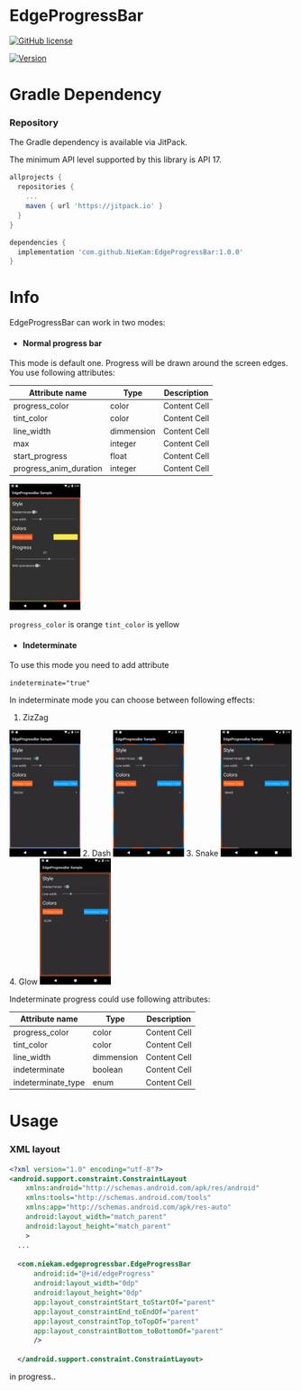 # EdgeProgressBar

[![GitHub license](https://img.shields.io/badge/License-Apache-green.svg)](https://github.com/NieKam/EdgeProgressBar/blob/master/LICENSE)

[![Version](https://img.shields.io/badge/Version-1.0-blue.svg)](https://jitpack.io/#NieKam/EdgeProgressBar/1.0.0)

# Gradle Dependency

### Repository

The Gradle dependency is available via JitPack.

The minimum API level supported by this library is API 17.

```gradle
allprojects {
  repositories {
    ...
    maven { url 'https://jitpack.io' }
  }
}
```
```gradle
dependencies {
  implementation 'com.github.NieKam:EdgeProgressBar:1.0.0'
}
```
# Info

EdgeProgressBar can work in two modes:
- #### Normal progress bar

This mode is default one. Progress will be drawn around the screen edges. You use following attributes:

| Attribute name    | Type | Description |
| -------------   | ------------- | -------------|
| progress_color  |  color  | Content Cell  |
| tint_color  | color  | Content Cell  |
| line_width  | dimmension  | Content Cell  |
| max  | integer  | Content Cell  |
| start_progress  | float  | Content Cell  |
| progress_anim_duration  | integer  | Content Cell  |


<img src="https://github.com/NieKam/EdgeProgressBar/blob/master/screenshots/Screenshot_1526048947.png" width="25%" height="25%">


`progress_color` is orange 
`tint_color` is yellow

- #### Indeterminate

To use this mode you need to add attribute 

`indeterminate="true"`

In indeterminate mode you can choose between following effects:

1. ZizZag
<img src="https://github.com/NieKam/EdgeProgressBar/blob/master/screenshots/zigzag.gif" width="25%" height="25%">
2. Dash
<img src="https://github.com/NieKam/EdgeProgressBar/blob/master/screenshots/dash.gif" width="25%" height="25%">
3. Snake
<img src="https://github.com/NieKam/EdgeProgressBar/blob/master/screenshots/snake.gif" width="25%" height="25%">
4. Glow
<img src="https://github.com/NieKam/EdgeProgressBar/blob/master/screenshots/glow.gif" width="25%" height="25%">

Indeterminate progress could use following attributes:

| Attribute name    | Type | Description |
| -------------   | ------------- | -------------|
| progress_color  |  color  | Content Cell  |
| tint_color  | color  | Content Cell  |
| line_width  | dimmension  | Content Cell  |
| indeterminate  | boolean  | Content Cell  |
| indeterminate_type  | enum  | Content Cell  |

# Usage

### XML layout

```xml
<?xml version="1.0" encoding="utf-8"?>
<android.support.constraint.ConstraintLayout
    xmlns:android="http://schemas.android.com/apk/res/android"
    xmlns:tools="http://schemas.android.com/tools"
    xmlns:app="http://schemas.android.com/apk/res-auto"
    android:layout_width="match_parent"
    android:layout_height="match_parent"
    >
  ...
  
  <com.niekam.edgeprogressbar.EdgeProgressBar
      android:id="@+id/edgeProgress"
      android:layout_width="0dp"
      android:layout_height="0dp"
      app:layout_constraintStart_toStartOf="parent"
      app:layout_constraintEnd_toEndOf="parent"
      app:layout_constraintTop_toTopOf="parent"
      app:layout_constraintBottom_toBottomOf="parent"
      />
  
  </android.support.constraint.ConstraintLayout>
```

in progress..
